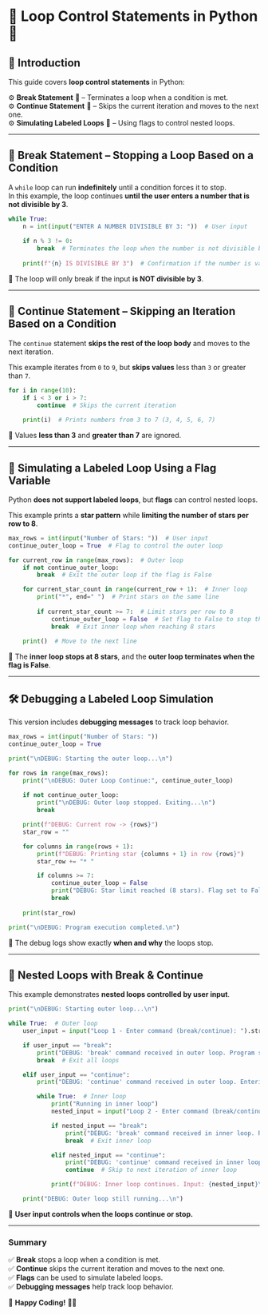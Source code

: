 # 🔄 Loop Control Statements in Python 🚀  

## 📌 Introduction  
This guide covers **loop control statements** in Python:  

⚙️ **Break Statement** 🛑 – Terminates a loop when a condition is met.  
⚙️ **Continue Statement** 🔄 – Skips the current iteration and moves to the next one.  
⚙️ **Simulating Labeled Loops** 🎯 – Using flags to control nested loops.  

---

## 🛑 Break Statement – Stopping a Loop Based on a Condition  
A `while` loop can run **indefinitely** until a condition forces it to stop.  
In this example, the loop continues **until the user enters a number that is not divisible by 3**.  

```python
while True:
    n = int(input("ENTER A NUMBER DIVISIBLE BY 3: "))  # User input
    
    if n % 3 != 0:
        break  # Terminates the loop when the number is not divisible by 3
    
    print(f"{n} IS DIVISIBLE BY 3")  # Confirmation if the number is valid
```

🔹 The loop will only break if the input **is NOT divisible by 3**.  

---

## 🔄 Continue Statement – Skipping an Iteration Based on a Condition  
The `continue` statement **skips the rest of the loop body** and moves to the next iteration.  

This example iterates from `0` to `9`, but **skips values** less than `3` or greater than `7`.  

```python
for i in range(10):
    if i < 3 or i > 7:
        continue  # Skips the current iteration
    
    print(i)  # Prints numbers from 3 to 7 (3, 4, 5, 6, 7)
```

🔹 Values **less than 3** and **greater than 7** are ignored.  

---

## 🎯 Simulating a Labeled Loop Using a Flag Variable  
Python **does not support labeled loops**, but **flags** can control nested loops.  

This example prints a **star pattern** while **limiting the number of stars per row to 8**.  

```python
max_rows = int(input("Number of Stars: "))  # User input
continue_outer_loop = True  # Flag to control the outer loop

for current_row in range(max_rows):  # Outer loop
    if not continue_outer_loop:
        break  # Exit the outer loop if the flag is False

    for current_star_count in range(current_row + 1):  # Inner loop
        print("*", end=" ")  # Print stars on the same line
        
        if current_star_count >= 7:  # Limit stars per row to 8
            continue_outer_loop = False  # Set flag to False to stop the outer loop
            break  # Exit inner loop when reaching 8 stars
    
    print()  # Move to the next line
```

🔹 The **inner loop stops at 8 stars**, and the **outer loop terminates when the flag is False**.  

---

## 🛠 Debugging a Labeled Loop Simulation  
This version includes **debugging messages** to track loop behavior.  

```python
max_rows = int(input("Number of Stars: "))  
continue_outer_loop = True  

print("\nDEBUG: Starting the outer loop...\n")

for rows in range(max_rows):  
    print("\nDEBUG: Outer Loop Continue:", continue_outer_loop)
    
    if not continue_outer_loop:
        print("\nDEBUG: Outer loop stopped. Exiting...\n")
        break  

    print(f"DEBUG: Current row -> {rows}")
    star_row = ""  

    for columns in range(rows + 1):  
        print(f"DEBUG: Printing star {columns + 1} in row {rows}")
        star_row += "* "  

        if columns >= 7:  
            continue_outer_loop = False  
            print("DEBUG: Star limit reached (8 stars). Flag set to False. Breaking inner loop...\n")
            break  
    
    print(star_row)  

print("\nDEBUG: Program execution completed.\n")
```

🔹 The debug logs show exactly **when and why** the loops stop.  

---

## 🔁 Nested Loops with Break & Continue  
This example demonstrates **nested loops controlled by user input**.  

```python
print("\nDEBUG: Starting outer loop...\n")

while True:  # Outer loop
    user_input = input("Loop 1 - Enter command (break/continue): ").strip().lower()

    if user_input == "break":
        print("DEBUG: 'break' command received in outer loop. Program stops.\n")
        break  # Exit all loops

    elif user_input == "continue":
        print("DEBUG: 'continue' command received in outer loop. Entering inner loop...\n")

        while True:  # Inner loop
            print("Running in inner loop")
            nested_input = input("Loop 2 - Enter command (break/continue): ").strip().lower()

            if nested_input == "break":
                print("DEBUG: 'break' command received in inner loop. Returning to outer loop...\n")
                break  # Exit inner loop

            elif nested_input == "continue":
                print("DEBUG: 'continue' command received in inner loop.\n")
                continue  # Skip to next iteration of inner loop

            print(f"DEBUG: Inner loop continues. Input: {nested_input}\n")

    print("DEBUG: Outer loop still running...\n")
```

🔹 **User input controls when the loops continue or stop.**  

---

### Summary
✅ **Break** stops a loop when a condition is met.  
✅ **Continue** skips the current iteration and moves to the next one.  
✅ **Flags** can be used to simulate labeled loops.  
✅ **Debugging messages** help track loop behavior.  

🚀 **Happy Coding!** 🐍🔥

